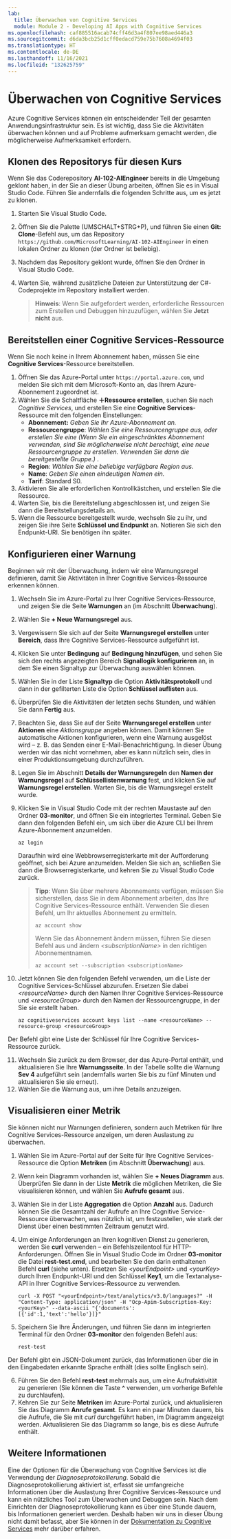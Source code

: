 ```yaml
---
lab:
  title: Überwachen von Cognitive Services
  module: Module 2 - Developing AI Apps with Cognitive Services
ms.openlocfilehash: caf885516acab74cff46d3a4f807ee98aed446a3
ms.sourcegitcommit: d6da3bcb25d1cff0edacd759e75b7608a4694f03
ms.translationtype: HT
ms.contentlocale: de-DE
ms.lasthandoff: 11/16/2021
ms.locfileid: "132625759"
---
```

# <a name="monitor-cognitive-services"></a>Überwachen von Cognitive Services

Azure Cognitive Services können ein entscheidender Teil der gesamten Anwendungsinfrastruktur sein. Es ist wichtig, dass Sie die Aktivitäten überwachen können und auf Probleme aufmerksam gemacht werden, die möglicherweise Aufmerksamkeit erfordern.

## <a name="clone-the-repository-for-this-course"></a>Klonen des Repositorys für diesen Kurs

Wenn Sie das Coderepository **AI-102-AIEngineer** bereits in die Umgebung geklont haben, in der Sie an dieser Übung arbeiten, öffnen Sie es in Visual Studio Code. Führen Sie andernfalls die folgenden Schritte aus, um es jetzt zu klonen.

1. Starten Sie Visual Studio Code.
2. Öffnen Sie die Palette (UMSCHALT+STRG+P), und führen Sie einen **Git: Clone**-Befehl aus, um das Repository `https://github.com/MicrosoftLearning/AI-102-AIEngineer` in einen lokalen Ordner zu klonen (der Ordner ist beliebig).
3. Nachdem das Repository geklont wurde, öffnen Sie den Ordner in Visual Studio Code.
4. Warten Sie, während zusätzliche Dateien zur Unterstützung der C#-Codeprojekte im Repository installiert werden.

    > **Hinweis**: Wenn Sie aufgefordert werden, erforderliche Ressourcen zum Erstellen und Debuggen hinzuzufügen, wählen Sie **Jetzt nicht** aus.

## <a name="provision-a-cognitive-services-resource"></a>Bereitstellen einer Cognitive Services-Ressource

Wenn Sie noch keine in Ihrem Abonnement haben, müssen Sie eine **Cognitive Services**-Ressource bereitstellen.

1. Öffnen Sie das Azure-Portal unter `https://portal.azure.com`, und melden Sie sich mit dem Microsoft-Konto an, das Ihrem Azure-Abonnement zugeordnet ist.
2. Wählen Sie die Schaltfläche **&#65291;Ressource erstellen**, suchen Sie nach *Cognitive Services*, und erstellen Sie eine **Cognitive Services**-Ressource mit den folgenden Einstellungen:
    - **Abonnement:** *Geben Sie Ihr Azure-Abonnement an.*
    - **Ressourcengruppe**: *Wählen Sie eine Ressourcengruppe aus, oder erstellen Sie eine (Wenn Sie ein eingeschränktes Abonnement verwenden, sind Sie möglicherweise nicht berechtigt, eine neue Ressourcengruppe zu erstellen. Verwenden Sie dann die bereitgestellte Gruppe.)* .
    - **Region**: *Wählen Sie eine beliebige verfügbare Region aus*.
    - **Name**: *Geben Sie einen eindeutigen Namen ein.*
    - **Tarif**: Standard S0.
3. Aktivieren Sie alle erforderlichen Kontrollkästchen, und erstellen Sie die Ressource.
4. Warten Sie, bis die Bereitstellung abgeschlossen ist, und zeigen Sie dann die Bereitstellungsdetails an.
5. Wenn die Ressource bereitgestellt wurde, wechseln Sie zu ihr, und zeigen Sie ihre Seite **Schlüssel und Endpunkt** an. Notieren Sie sich den Endpunkt-URI. Sie benötigen ihn später.

## <a name="configure-an-alert"></a>Konfigurieren einer Warnung

Beginnen wir mit der Überwachung, indem wir eine Warnungsregel definieren, damit Sie Aktivitäten in Ihrer Cognitive Services-Ressource erkennen können.

1. Wechseln Sie im Azure-Portal zu Ihrer Cognitive Services-Ressource, und zeigen Sie die Seite **Warnungen** an (im Abschnitt **Überwachung**).
2. Wählen Sie **+ Neue Warnungsregel** aus.
3. Vergewissern Sie sich auf der Seite **Warnungsregel erstellen** unter **Bereich**, dass Ihre Cognitive Services-Ressource aufgeführt ist.
4. Klicken Sie unter **Bedingung** auf **Bedingung hinzufügen**, und sehen Sie sich den rechts angezeigten Bereich **Signallogik konfigurieren** an, in dem Sie einen Signaltyp zur Überwachung auswählen können.
5. Wählen Sie in der Liste **Signaltyp** die Option **Aktivitätsprotokoll** und dann in der gefilterten Liste die Option **Schlüssel auflisten** aus.
6. Überprüfen Sie die Aktivitäten der letzten sechs Stunden, und wählen Sie dann **Fertig** aus.
7. Beachten Sie, dass Sie auf der Seite **Warnungsregel erstellen** unter **Aktionen** eine *Aktionsgruppe* angeben können. Damit können Sie automatische Aktionen konfigurieren, wenn eine Warnung ausgelöst wird – z. B. das Senden einer E-Mail-Benachrichtigung. In dieser Übung werden wir das nicht vornehmen, aber es kann nützlich sein, dies in einer Produktionsumgebung durchzuführen.
8. Legen Sie im Abschnitt **Details der Warnungsregeln** den **Namen der Warnungsregel** auf **Schlüssellistenwarnung** fest, und klicken Sie auf **Warnungsregel erstellen**. Warten Sie, bis die Warnungsregel erstellt wurde.
9. Klicken Sie in Visual Studio Code mit der rechten Maustaste auf den Ordner **03-monitor**, und öffnen Sie ein integriertes Terminal. Geben Sie dann den folgenden Befehl ein, um sich über die Azure CLI bei Ihrem Azure-Abonnement anzumelden.

    ```
    az login
    ```

    Daraufhin wird eine Webbrowserregisterkarte mit der Aufforderung geöffnet, sich bei Azure anzumelden. Melden Sie sich an, schließen Sie dann die Browserregisterkarte, und kehren Sie zu Visual Studio Code zurück.

    > **Tipp**: Wenn Sie über mehrere Abonnements verfügen, müssen Sie sicherstellen, dass Sie in dem Abonnement arbeiten, das Ihre Cognitive Services-Ressource enthält.  Verwenden Sie diesen Befehl, um Ihr aktuelles Abonnement zu ermitteln.
    >
    > ```
    > az account show
    > ```
    >
    > Wenn Sie das Abonnement ändern müssen, führen Sie diesen Befehl aus und ändern *&lt;subscriptionName&gt;* in den richtigen Abonnementnamen.
    >
    > ```
    > az account set --subscription <subscriptionName>
    > ```

10. Jetzt können Sie den folgenden Befehl verwenden, um die Liste der Cognitive Services-Schlüssel abzurufen. Ersetzen Sie dabei *&lt;resourceName&gt;* durch den Namen Ihrer Cognitive Services-Ressource und *&lt;resourceGroup&gt;* durch den Namen der Ressourcengruppe, in der Sie sie erstellt haben.

    ```
    az cognitiveservices account keys list --name <resourceName> --resource-group <resourceGroup>
    ```

Der Befehl gibt eine Liste der Schlüssel für Ihre Cognitive Services-Ressource zurück.

11. Wechseln Sie zurück zu dem Browser, der das Azure-Portal enthält, und aktualisieren Sie Ihre **Warnungsseite**. In der Tabelle sollte die Warnung **Sev 4** aufgeführt sein (andernfalls warten Sie bis zu fünf Minuten und aktualisieren Sie sie erneut).
12. Wählen Sie die Warnung aus, um ihre Details anzuzeigen.

## <a name="visualize-a-metric"></a>Visualisieren einer Metrik

Sie können nicht nur Warnungen definieren, sondern auch Metriken für Ihre Cognitive Services-Ressource anzeigen, um deren Auslastung zu überwachen.

1. Wählen Sie im Azure-Portal auf der Seite für Ihre Cognitive Services-Ressource die Option **Metriken** (im Abschnitt **Überwachung**) aus.
2. Wenn kein Diagramm vorhanden ist, wählen Sie **+ Neues Diagramm** aus. Überprüfen Sie dann in der Liste **Metrik** die möglichen Metriken, die Sie visualisieren können, und wählen Sie **Aufrufe gesamt** aus.
3. Wählen Sie in der Liste **Aggregation** die Option **Anzahl** aus.  Dadurch können Sie die Gesamtzahl der Aufrufe an Ihre Cognitive Service-Ressource überwachen, was nützlich ist, um festzustellen, wie stark der Dienst über einen bestimmten Zeitraum genutzt wird.
4. Um einige Anforderungen an Ihren kognitiven Dienst zu generieren, werden Sie **curl** verwenden – ein Befehlszeilentool für HTTP-Anforderungen. Öffnen Sie in Visual Studio Code im Ordner **03-monitor** die Datei **rest-test.cmd**, und bearbeiten Sie den darin enthaltenen Befehl **curl** (siehe unten). Ersetzen Sie *&lt;yourEndpoint&gt;* und *&lt;yourKey&gt;* durch Ihren Endpunkt-URI und den Schlüssel **Key1**, um die Textanalyse-API in Ihrer Cognitive Services-Ressource zu verwenden.

    ```
    curl -X POST "<yourEndpoint>/text/analytics/v3.0/languages?" -H "Content-Type: application/json" -H "Ocp-Apim-Subscription-Key: <yourKey>" --data-ascii "{'documents':           [{'id':1,'text':'hello'}]}"
    ```

5. Speichern Sie Ihre Änderungen, und führen Sie dann im integrierten Terminal für den Ordner **03-monitor** den folgenden Befehl aus:

    ```
    rest-test
    ```

Der Befehl gibt ein JSON-Dokument zurück, das Informationen über die in den Eingabedaten erkannte Sprache enthält (dies sollte Englisch sein).

6. Führen Sie den Befehl **rest-test** mehrmals aus, um eine Aufrufaktivität zu generieren (Sie können die Taste **^** verwenden, um vorherige Befehle zu durchlaufen).
7. Kehren Sie zur Seite **Metriken** im Azure-Portal zurück, und aktualisieren Sie das Diagramm **Anrufe gesamt**. Es kann ein paar Minuten dauern, bis die Aufrufe, die Sie mit *curl* durchgeführt haben, im Diagramm angezeigt werden. Aktualisieren Sie das Diagramm so lange, bis es diese Aufrufe enthält.

## <a name="more-information"></a>Weitere Informationen

Eine der Optionen für die Überwachung von Cognitive Services ist die Verwendung der *Diagnoseprotokollierung*. Sobald die Diagnoseprotokollierung aktiviert ist, erfasst sie umfangreiche Informationen über die Auslastung Ihrer Cognitive Services-Ressource und kann ein nützliches Tool zum Überwachen und Debuggen sein. Nach dem Einrichten der Diagnoseprotokollierung kann es über eine Stunde dauern, bis Informationen generiert werden. Deshalb haben wir uns in dieser Übung nicht damit befasst, aber Sie können in der [Dokumentation zu Cognitive Services](https://docs.microsoft.com/azure/cognitive-services/diagnostic-logging) mehr darüber erfahren.
